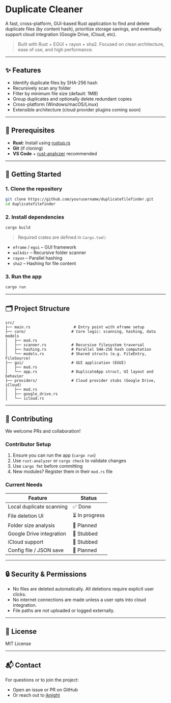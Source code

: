 # Duplicate Cleaner

A fast, cross-platform, GUI-based Rust application to find and delete duplicate files (by content hash), prioritize storage savings, and eventually support cloud integration (Google Drive, iCloud, etc).

> Built with Rust + EGUI + rayon + sha2. Focused on clean architecture, ease of use, and high performance.

---

## ✨ Features

- Identify duplicate files by SHA-256 hash
- Recursively scan any folder
- Filter by minimum file size (default: 1MB)
- Group duplicates and optionally delete redundant copies
- Cross-platform (Windows/macOS/Linux)
- Extensible architecture (cloud provider plugins coming soon)

---

## 🧰 Prerequisites

- **Rust**: Install using [rustup.rs](https://rustup.rs)
- **Git** (if cloning)
- **VS Code** + [rust-analyzer](https://marketplace.visualstudio.com/items?itemName=rust-lang.rust-analyzer) recommended

---

## 🚀 Getting Started

### 1. Clone the repository

```bash
git clone https://github.com/yourusername/duplicatefilefinder.git
cd duplicatefilefinder
```

### 2. Install dependencies

```bash
cargo build
```

> Required crates are defined in `Cargo.toml`:

- `eframe` / `egui` – GUI framework
- `walkdir` – Recursive folder scanner
- `rayon` – Parallel hashing
- `sha2` – Hashing for file content

### 3. Run the app

```bash
cargo run
```

---

## 🗂️ Project Structure

```plaintext
src/
├── main.rs                   # Entry point with eframe setup
├── core/                    # Core logic: scanning, hashing, data models
│   ├── mod.rs
│   ├── scanner.rs           # Recursive filesystem traversal
│   ├── hashing.rs           # Parallel SHA-256 hash computation
│   └── models.rs            # Shared structs (e.g. FileEntry, FileSource)
├── gui/                     # GUI application (EGUI)
│   ├── mod.rs
│   └── app.rs               # DuplicateApp struct, UI layout and behavior
├── providers/               # Cloud provider stubs (Google Drive, iCloud)
│   ├── mod.rs
│   ├── google_drive.rs
│   └── icloud.rs
```

---

## 🧠 Contributing

We welcome PRs and collaboration!

### Contributor Setup

1. Ensure you can run the app (`cargo run`)
2. Use `rust-analyzer` or `cargo check` to validate changes
3. Use `cargo fmt` before committing
4. New modules? Register them in their `mod.rs` file

### Current Needs

| Feature                  | Status         |
| ------------------------ | -------------- |
| Local duplicate scanning | ✅ Done        |
| File deletion UI         | ⏳ In progress |
| Folder size analysis     | 🧩 Planned     |
| Google Drive integration | 🧩 Stubbed     |
| iCloud support           | 🧩 Stubbed     |
| Config file / JSON save  | 🧩 Planned     |

---

## 🔒 Security & Permissions

- No files are deleted automatically. All deletions require explicit user clicks.
- No internet connections are made unless a user opts into cloud integration.
- File paths are not uploaded or logged externally.

---

## 📜 License

MIT License

---

## 📬 Contact

For questions or to join the project:

- Open an issue or PR on GitHub
- Or reach out to [jknight](https://github.com/youruserjknight137)
